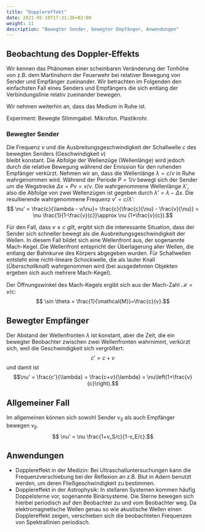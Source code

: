 ```yaml
---
title: "Dopplereffekt"
date: 2021-05-10T17:31:26+02:00
weight: 11
description: "Bewegter Sender, bewegter Empfänger, Anwendungen"
---
```


## Beobachtung des Doppler-Effekts
Wir kennen das Phänomen einer scheinbaren Veränderung der Tonhöhe
von z.B. dem Martinshorn der Feuerwehr bei relativer Bewegung von Sender und
Empfänger zueinander.  Wir betrachten im Folgenden den einfachsten Fall eines
Senders und Empfängers die sich entlang der Verbindungslinie relativ zueinander bewegen. 

Wir nehmen weiterhin an, dass das Medium in Ruhe ist.

Experiment: Bewegte Stimmgabel. Mikrofon. Plastikrohr. 
### Bewegter Sender
Die Frequenz $\nu$ und die Ausbreitungsgeschwindigkeit 
der Schallwelle $c$ des bewegten Senders (Geschwindigkeit $v$)  
bleibt konstant. Die Abfolge der Wellenzüge (Wellenlänge) wird
jedoch durch die relative Bewegung während der Emission für den 
ruhenden Empfänger verkürzt. Nehmen wir
an, dass die Wellenlänge $\lambda = c/\nu$ in Ruhe wahrgenommen wird. 
Während der Periode $P=1/\nu$  bewegt sich der Sender um die Wegstrecke
$\Delta x = Pv = v/\nu$. Die wahrgenommene Wellenlänge $\lambda'$, also die 
Abfolge von zwei Wellenzügen ist gegeben durch $\lambda' = \lambda - \Delta x.$
Die resultierende wahrgenommene Frequenz $\nu'=c/\lambda'$:
$$ \nu' = \frac{c}{\lambda - v/\nu}= \frac{c}{\frac{c}{\nu} - \frac{v}{\nu}} 
  = \nu \frac{1}{1-\frac{v}{c}}\approx \nu (1+\frac{v}{c}).$$

Für den Fall, dass $v\ge c$ gilt, ergibt sich die interessante Situation, dass
der Sender sich schneller bewegt als die Ausbreitungsgeschwindigkeit der 
Wellen. In diesem Fall bildet sich eine Wellenfront aus, der sogenannte Mach-Kegel.
Die Wellenfront entspricht der Überlagerung aller Wellen, die entlang der
Bahnkurve des Körpers abgegeben wurden. Für Schallwellen
entsteht eine nicht-lineare Schockwelle, die als lauter Knall (_Überschallknall_)
wahrgenommen wird (bei ausgedehnten Objekten ergeben sich auch mehrere Mach-Kegel).

Der Öffnungswinkel des Mach-Kegels ergibt sich aus der Mach-Zahl $\mathcal{M}=v/c$:
$$ \sin \theta = \frac{1}{\mathcal{M}}=\frac{c}{v}.$$

## Bewegter Empfänger
Der Abstand der Wellenfronten $\lambda$ ist konstant, aber die Zeit, die ein bewegter
Beobachter zwischen zwei Wellenfronten wahrnimmt, verkürzt sich, weil die
Geschwindigkeit sich vergrößert:
$$c' = c + v$$
und damit ist 
$$\nu' = \frac{c'}{\lambda} = \frac{c+v}{\lambda} = \nu\left(1+\frac{v}{c}\right).$$

## Allgemeiner Fall
Im allgemeinen können sich sowohl Sender ${v}_S$ 
als auch Empfänger bewegen ${v}_E$. 
$$ \nu' = \nu \frac{1+v_S/c}{1-v_E/c}.$$
## Anwendungen
   * Dopplereffekt in der Medizin: Bei Ultraschalluntersuchungen kann die Frequenzverschiebung bei der Reflexion an z.B. Blut in Adern benutzt werden, um deren 
Fließgeschwindigkeit zu bestimmen.
   * Dopplereffekt in der Astrophysik: In stellaren Systemen kommen häufig Doppelsterne vor, sogenannte Binärsysteme. Die Sterne bewegen sich hierbei periodisch auf den Beobachter zu und vom Beobachter weg. Da elektromagnetische Wellen genau so wie akustische Wellen einen Dopplereffekt zeigen, verschieben sich die beobachteten Frequenzen 
von Spektrallinien periodisch. 
  

